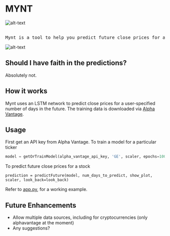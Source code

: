 # MYNT
![alt-text](https://img.shields.io/hexpm/l/plug.svg)
<pre>

Mynt is a tool to help you predict future close prices for any given stock tickers.
</pre>
![alt-text](https://github.com/driemworks/mynt/blob/master/resources/images/NTDOY_12-16-2018_lookback=101_epochs=100_batch_size=32.png?raw=true)

## Should I have faith in the predictions?
Absolutely not. 

## How it works
Mynt uses an LSTM network to predict close prices for a user-specified number of days in the future. The training data is downloaded via [Alpha Vantage](https://www.alphavantage.co/).

## Usage
First get an API key from Alpha Vantage. 
To train a model for a  particular ticker
``` python
model = getOrTrainModel(alpha_vantage_api_key, 'GE', scaler, epochs=100, look_back=look_back)
```
To predict future close prices for a stock
```
prediction = predictFuture(model, num_days_to_predict, show_plot, scaler, look_back=look_back)
```

Refer to [app.py](https://github.com/driemworks/mynt/blob/master/examples/app.py), for a working example.

## Future Enhancements
- Allow multiple data sources, including for cryptocurrencies (only alphavantage at the moment)
- Any suggestions? 
  
